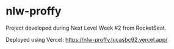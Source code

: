 # nlw-proffy
Project developed during Next Level Week #2 from RocketSeat.

Deployed using Vercel: https://nlw-proffy.lucasbc92.vercel.app/
